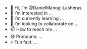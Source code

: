- 👋 Hi, I’m @DanielManogilLasheras
- 👀 I’m interested in ...
- 🌱 I’m currently learning ...
- 💞️ I’m looking to collaborate on ...
- 📫 How to reach me ...
- 😄 Pronouns: ...
- ⚡ Fun fact: ...

<!---
DanielManogilLasheras/DanielManogilLasheras is a ✨ special ✨ repository because its `README.md` (this file) appears on your GitHub profile.
You can click the Preview link to take a look at your changes.
--->
